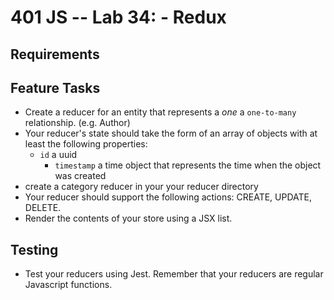 401 JS --  Lab 34: - Redux
===
  
## Requirements  

## Feature Tasks 
* Create a reducer for an entity that represents a *one* a `one-to-many` relationship. (e.g. Author)
* Your reducer's state should take the form of an array of objects with at least the following properties:
  * `id` a uuid
	* `timestamp` a time object that represents the time when the object was created
* create a category reducer in your your reducer directory
* Your reducer should support the following actions: CREATE, UPDATE, DELETE.
* Render the contents of your store using a JSX list.


## Testing
* Test your reducers using Jest. Remember that your reducers are regular Javascript functions.

